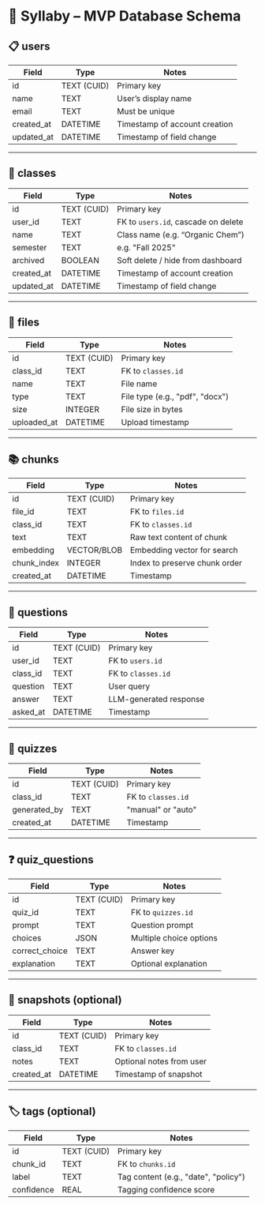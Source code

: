 # 🧠 Syllaby – MVP Database Schema

## 📋 users

| Field       | Type        | Notes                                 |
|-------------|-------------|---------------------------------------|
| id          | TEXT (CUID) | Primary key                           |
| name        | TEXT        | User’s display name                   |
| email       | TEXT        | Must be unique                        |
| created_at  | DATETIME    | Timestamp of account creation         |
| updated_at  | DATETIME    | Timestamp of field change             |

---

## 🏫 classes

| Field       | Type        | Notes                                 |
|-------------|-------------|---------------------------------------|
| id          | TEXT (CUID) | Primary key                           |
| user_id     | TEXT        | FK to `users.id`, cascade on delete   |
| name        | TEXT        | Class name (e.g. “Organic Chem”)      |
| semester    | TEXT        | e.g. "Fall 2025"                      |
| archived    | BOOLEAN     | Soft delete / hide from dashboard     |
| created_at  | DATETIME    | Timestamp of account creation         |
| updated_at  | DATETIME    | Timestamp of field change             |

---

## 📄 files

| Field       | Type        | Notes                                  |
|-------------|-------------|----------------------------------------|
| id          | TEXT (CUID) | Primary key                            |
| class_id    | TEXT        | FK to `classes.id`                     |
| name        | TEXT        | File name                              |
| type        | TEXT        | File type (e.g., "pdf", "docx")        |
| size        | INTEGER     | File size in bytes                     |
| uploaded_at | DATETIME    | Upload timestamp                       |

---

## 📚 chunks

| Field        | Type        | Notes                                      |
|--------------|-------------|--------------------------------------------|
| id           | TEXT (CUID) | Primary key                                |
| file_id      | TEXT        | FK to `files.id`                           |
| class_id     | TEXT        | FK to `classes.id`                         |
| text         | TEXT        | Raw text content of chunk                  |
| embedding    | VECTOR/BLOB | Embedding vector for search                |
| chunk_index  | INTEGER     | Index to preserve chunk order              |
| created_at   | DATETIME    | Timestamp                                  |

---

## 💬 questions

| Field      | Type        | Notes                                 |
|------------|-------------|---------------------------------------|
| id         | TEXT (CUID) | Primary key                           |
| user_id    | TEXT        | FK to `users.id`                      |
| class_id   | TEXT        | FK to `classes.id`                    |
| question   | TEXT        | User query                            |
| answer     | TEXT        | LLM-generated response                |
| asked_at   | DATETIME    | Timestamp                             |

---

## 🧪 quizzes

| Field         | Type        | Notes                             |
|---------------|-------------|-----------------------------------|
| id            | TEXT (CUID) | Primary key                       |
| class_id      | TEXT        | FK to `classes.id`                |
| generated_by  | TEXT        | "manual" or "auto"                |
| created_at    | DATETIME    | Timestamp                         |

---

## ❓ quiz_questions

| Field           | Type        | Notes                         |
|------------------|-------------|-------------------------------|
| id               | TEXT (CUID) | Primary key                   |
| quiz_id          | TEXT        | FK to `quizzes.id`            |
| prompt           | TEXT        | Question prompt               |
| choices          | JSON        | Multiple choice options       |
| correct_choice   | TEXT        | Answer key                    |
| explanation      | TEXT        | Optional explanation          |

---

## 🧠 snapshots (optional)

| Field       | Type        | Notes                                 |
|-------------|-------------|---------------------------------------|
| id          | TEXT (CUID) | Primary key                           |
| class_id    | TEXT        | FK to `classes.id`                    |
| notes       | TEXT        | Optional notes from user              |
| created_at  | DATETIME    | Timestamp of snapshot                 |

---

## 🏷️ tags (optional)

| Field      | Type        | Notes                                 |
|------------|-------------|---------------------------------------|
| id         | TEXT (CUID) | Primary key                           |
| chunk_id   | TEXT        | FK to `chunks.id`                     |
| label      | TEXT        | Tag content (e.g., "date", "policy")  |
| confidence | REAL        | Tagging confidence score              |